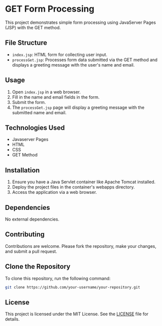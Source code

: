 # GET Form Processing

This project demonstrates simple form processing using JavaServer Pages (JSP) with the GET method.

## File Structure

- `index.jsp`: HTML form for collecting user input.
- `processGet.jsp`: Processes form data submitted via the GET method and displays a greeting message with the user's name and email.

## Usage

1. Open `index.jsp` in a web browser.
2. Fill in the name and email fields in the form.
3. Submit the form.
4. The `processGet.jsp` page will display a greeting message with the submitted name and email.

## Technologies Used

- Javaserver Pages
- HTML
- CSS
- GET Method

## Installation

1. Ensure you have a Java Servlet container like Apache Tomcat installed.
2. Deploy the project files in the container's webapps directory.
3. Access the application via a web browser.

## Dependencies

No external dependencies.

## Contributing

Contributions are welcome. Please fork the repository, make your changes, and submit a pull request.
## Clone the Repository

To clone this repository, run the following command:

```bash
git clone https://github.com/your-username/your-repository.git
```

## License

This project is licensed under the MIT License. See the [LICENSE](LICENSE) file for details.
